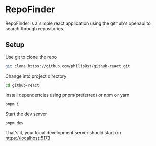 # RepoFinder

RepoFinder is a simple react application using the github's openapi to search through repositories.

## Setup

Use git to clone the repo

```bash
git clone https://github.com/philipBst/github-react.git
```

Change into project directory

```bash
cd github-react
```

Install dependencies using pnpm(preferred) or npm or yarn

```bash
pnpm i
```

Start the dev server

```bash
pnpm dev
```

That's it, your local development server should start on [https://localhost:5173](https://localhost:5173)
